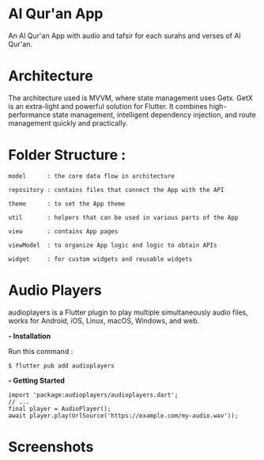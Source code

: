 # Al Qur'an App

An Al Qur'an App with audio and tafsir for each surahs and verses of Al Qur'an.

# Architecture
The architecture used is MVVM, where state management uses Getx. GetX is an extra-light and powerful solution for Flutter. It combines high-performance state management, intelligent dependency injection, and route management quickly and practically.

# Folder Structure :
```
model      : the core data flow in architecture

repository : contains files that connect the App with the API

theme      : to set the App theme

util       : helpers that can be used in various parts of the App

view       : contains App pages

viewModel  : to organize App logic and logic to obtain APIs

widget     : for custom widgets and reusable widgets
```

# Audio Players
audioplayers is a Flutter plugin to play multiple simultaneously audio files, works for Android, iOS, Linux, macOS, Windows, and web.

<b> - Installation</b>

Run this command : 

``` $ flutter pub add audioplayers ```

<b>- Getting Started</b>

```
import 'package:audioplayers/audioplayers.dart';
// ...
final player = AudioPlayer();
await player.play(UrlSource('https://example.com/my-audio.wav'));
```

# Screenshots

